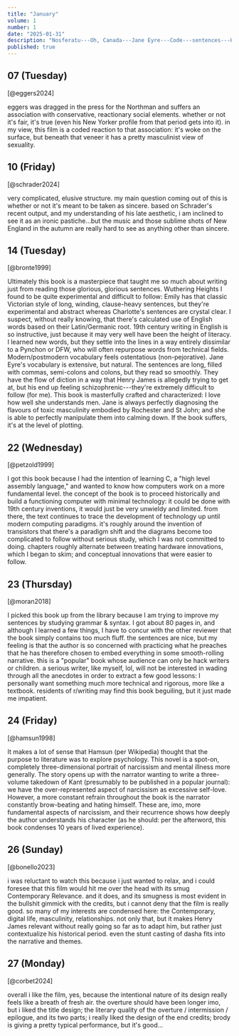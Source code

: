 ```yaml
---
title: "January"
volume: 1
number: 1
date: "2025-01-31"
description: "Nosferatu---Oh, Canada---Jane Eyre---Code---sentences---Hunger---*La bête*---The Brutalist"
published: true
---
```


## 07 (Tuesday)

[@eggers2024]

eggers was dragged in the press for the Northman and suffers an association with conservative, reactionary social elements. whether or not it's fair, it's true (even his New Yorker profile from that period gets into it). in my view, this film is a coded reaction to that association: it's woke on the surface, but beneath that veneer it has a pretty masculinist view of sexuality.

## 10 (Friday)

[@schrader2024]

very complicated, elusive structure. my main question coming out of this is whether or not it's meant to be taken as sincere. based on Schrader's recent output, and my understanding of his late aesthetic, i am inclined to see it as an ironic pastiche...but the music and those sublime shots of New England in the autumn are really hard to see as anything other than sincere.

## 14 (Tuesday)

[@bronte1999]

Ultimately this book is a masterpiece that taught me so much about writing just from reading those glorious, glorious sentences. Wuthering Heights I found to be quite experimental and difficult to follow: Emily has that classic Victorian style of long, winding, clause-heavy sentences, but they're experimental and abstract whereas Charlotte's sentences are crystal clear. I suspect, without really knowing, that there's calculated use of English words based on their Latin/Germanic root. 19th century writing in English is so instructive, just because it may very well have been the height of literacy. I learned new words, but they settle into the lines in a way entirely dissimilar to a Pynchon or DFW, who will often repurpose words from technical fields. Modern/postmodern vocabulary feels ostentatious (non-pejorative). Jane Eyre's vocabulary is extensive, but natural. The sentences are long, filled with commas, semi-colons and colons, but they read so smoothly. They have the flow of diction in a way that Henry James is allegedly trying to get at, but his end up feeling schizophrenic---they're extremely difficult to follow (for me). This book is masterfully crafted and characterized: I love how well she understands men. Jane is always perfectly diagnosing the flavours of toxic masculinity embodied by Rochester and St John; and she is able to perfectly manipulate them into calming down. If the book suffers, it's at the level of plotting.

## 22 (Wednesday)

[@petzold1999]

I got this book because I had the intention of learning C, a "high level assembly language," and wanted to know how computers work on a more fundamental level. the concept of the book is to proceed historically and build a functioning computer with minimal technology: it could be done with 19th century inventions, it would just be very unwieldy and limited. from there, the text continues to trace the development of technology up until modern computing paradigms. it's roughly around the invention of transistors that there's a paradigm shift and the diagrams become too complicated to follow without serious study, which I was not committed to doing. chapters roughly alternate between treating hardware innovations, which I began to skim; and conceptual innovations that were easier to follow.

## 23 (Thursday)

[@moran2018]

I picked this book up from the library because I am trying to improve my sentences by studying grammar & syntax. I got about 80 pages in, and although I learned a few things, I have to concur with the other reviewer that the book simply contains too much fluff. the sentences are nice, but my feeling is that the author is so concerned with practicing what he preaches that he has therefore chosen to embed everything in some smooth-rolling narrative. this is a "popular" book whose audience can only be hack writers or children. a serious writer, like myself, lol, will not be interested in wading through all the anecdotes in order to extract a few good lessons: I personally want something much more technical and rigorous, more like a textbook. residents of r/writing may find this book beguiling, but it just made me impatient.

## 24 (Friday)

[@hamsun1998]

It makes a lot of sense that Hamsun (per Wikipedia) thought that the purpose to literature was to explore psychology. This novel is a spot-on, completely three-dimensional portrait of narcissism and mental illness more generally. The story opens up with the narrator wanting to write a three-volume takedown of Kant (presumably to be published in a popular journal): we have the over-represented aspect of narcissism as excessive self-love. However, a more constant refrain throughout the book is the narrator constantly brow-beating and hating himself. These are, imo, more fundamental aspects of narcissism, and their recurrence shows how deeply the author understands his character (as he should: per the afterword, this book condenses 10 years of lived experience).

## 26 (Sunday)

[@bonello2023]

i was reluctant to watch this because i just wanted to relax, and i could foresee that this film would hit me over the head with its smug Contemporary Relevance. and it does, and its smugness is most evident in the bullshit gimmick with the credits, but i cannot deny that the film is really good. so many of my interests are condensed here: the Contemporary, digital life, masculinity, relationships. not only that, but it makes Henry James relevant without really going so far as to adapt him, but rather just contextualize his historical period. even the stunt casting of dasha fits into the narrative and themes.

## 27 (Monday)

[@corbet2024]

overall i like the film, yes, because the intentional nature of its design really feels like a breath of fresh air. the overture should have been longer imo, but i liked the title design; the literary quality of the overture / intermission / epilogue, and its two parts; i really liked the design of the end credits; brody is giving a pretty typical performance, but it's good...
